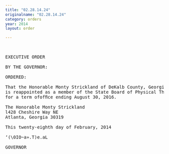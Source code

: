 ```yaml
---
title: "02.28.14.24"
originalname: "02.28.14.24"
category: orders
year: 2014
layout: order

---
```

<pre>
 

EXECUTIVE ORDER

BY THE GOVERNOR:

ORDERED:

That the Honorable Monty Strickland of DeKalb County, Georgia,
is reappointed as a member of the State Board of Physical Therapy,
for a term ofofﬁce ending August 30, 2016.

The Honorable Monty Strickland
l428 Cheshire Way NE
Atlanta, Georgia 30319

This twenty-eighth day of February, 2014

‘(\0IO~a».T)e.aL

GOVERNOR

</pre>
